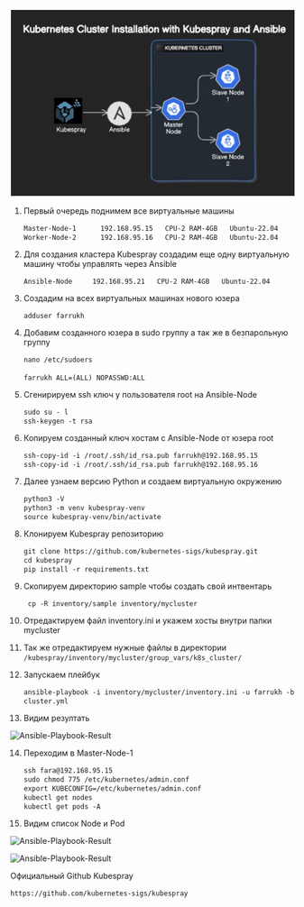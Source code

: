 ![Ansible-Kubespray-Install](images/Kubespray-Ansible-Install.png)

1) Первый очередь поднимем все виртуальные машины
   ```
   Master-Node-1	  192.168.95.15   CPU-2 RAM-4GB   Ubuntu-22.04
   Worker-Node-2	  192.168.95.16   CPU-2 RAM-4GB   Ubuntu-22.04

   ```

2) Для создания кластера Kubespray создадим еще одну виртуальную машину чтобы управлять через Ansible
   ```
   Ansible-Node     192.168.95.21   CPU-2 RAM-4GB   Ubuntu-22.04
   ```
3) Создадим на всех виртуальных машинах нового юзера
   ```
   adduser farrukh
   ```
4) Добавим созданного юзера в sudo группу а так же в безпарольную группу  
    ```
   nano /etc/sudoers

   farrukh ALL=(ALL) NOPASSWD:ALL
   ```
5) Сгенирируем ssh ключ у пользователя root на Ansible-Node
   ```
   sudo su - l
   ssh-keygen -t rsa
   ```
6) Копируем созданный ключ хостам c Ansible-Node от юзера root
   ```
   ssh-copy-id -i /root/.ssh/id_rsa.pub farrukh@192.168.95.15
   ssh-copy-id -i /root/.ssh/id_rsa.pub farrukh@192.168.95.16
   ```
7) Далее узнаем версию Python и создаем виртуальную окружению
    ```
    python3 -V
    python3 -m venv kubespray-venv   
    source kubespray-venv/bin/activate 
   ```
8) Клонируем Kubespray репозиторию
   ```
   git clone https://github.com/kubernetes-sigs/kubespray.git
   cd kubespray
   pip install -r requirements.txt
   ```
9) Скопируем директорию sample чтобы создать свой интвентарь
   ```
    cp -R inventory/sample inventory/mycluster
    ```
10) Отредактируем файл inventory.ini и укажем хосты внутри папки mycluster
11) Так же отредактируем нужные файлы в директории ``` /kubespray/inventory/mycluster/group_vars/k8s_cluster/ ```
12) Запускаем плейбук
    ```
    ansible-playbook -i inventory/mycluster/inventory.ini -u farrukh -b cluster.yml
    ```
13) Видим резултать
    
![Ansible-Playbook-Result](images/Ansible-Playbook.png)

14) Переходим в Master-Node-1
    ```
    ssh fara@192.168.95.15
    sudo chmod 775 /etc/kubernetes/admin.conf
    export KUBECONFIG=/etc/kubernetes/admin.conf
    kubectl get nodes
    kubectl get pods -A
    ```
15) Видим список Node и Pod

  ![Ansible-Playbook-Result](images/get-nodes.png)


  ![Ansible-Playbook-Result](images/get-pods.png)



Официальный Github Kubespray
```
https://github.com/kubernetes-sigs/kubespray
```
